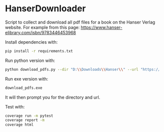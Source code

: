 # HanserDownloader

Script to collect and download all pdf files for a book on the Hanser Verlag website.
For example from this page: https://www.hanser-elibrary.com/isbn/9783446453968

Install dependencies with:
```bash
pip install -r requirements.txt
```

Run python version with:
```bash
python download_pdfs.py --dir "D:\\Downloads\\Hanser\\" --url "https://www.hanser-elibrary.com/isbn/9783446453968"
```

Run exe version with:
```bash
download_pdfs.exe
```
It will then prompt you for the directory and url.

Test with:
```bash
coverage run -m pytest
coverage report -m
coverage html
```
